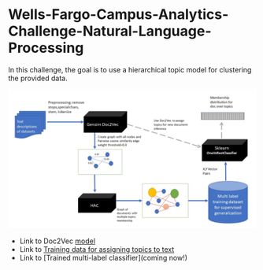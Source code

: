 # Wells-Fargo-Campus-Analytics-Challenge-Natural-Language-Processing
In this challenge, the goal is to use a hierarchical topic model for clustering the provided data. 

![Data_Pipeline](https://github.com/DeepsMoseli/Wells-Fargo-Campus-Analytics-Challenge-Natural-Language-Processing/blob/master/Implementation_pipeline.jpg)

* Link to Doc2Vec [model](https://drive.google.com/file/d/1MX5nqi1IyCz9aNbYoU3Nc4SpCSrv8nXs/view?usp=sharing)
* Link to [Training data for assigning topics to text](https://drive.google.com/file/d/1RHTpLDcX4aQrSspbKdP869xfLh7K6QHW/view?usp=sharing)
* Link to [Trained multi-label classifier](coming now!)
